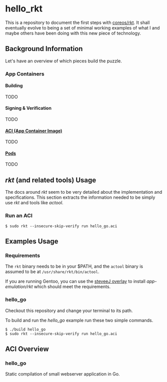 # hello\_rkt

This is a repository to document the first steps with
[coreos/rkt](https://github.com/coreos/rkt). It shall eventually evolve to being
a set of minimal working examples of what I and maybe others have been doing
with this new piece of technology.

## Background Information
Let's have an overview of which pieces build the puzzle.

### App Containers

#### Building
TODO

#### Signing & Verification
TODO

#### [ACI (App Container Image)](https://github.com/appc/spec/blob/master/SPEC.md#app-container-specification)
TODO

#### [Pods](https://github.com/appc/spec/blob/master/SPEC.md#pod-manifest-schema)
TODO

## *rkt* (and related tools) Usage
The docs around *rkt* seem to be very detailed about the implementation and
specifications. This section extracts the information needed to be simply use
*rkt* and tools like *actool*.

### Run an ACI

```
$ sudo rkt --insecure-skip-verify run hello_go.aci
```

## Examples Usage

### Requirements
The `rkt` binary needs to be in your $PATH, and the `actool` binary is assumed
to be at `/usr/share/rkt/bin/actool`.

If you are running Gentoo, you can use the [steveeJ
overlay](https://github.com/steveeJ/personal-portage-overlay) to install
*app-emulation/rkt* which should meet the requirements.

### hello\_go
Checkout this repository and change your terminal to its path.

To build and run the *hello\_go* example run these two simple commands.
```
$ ./build hello_go
$ sudo rkt --insecure-skip-verify run hello_go.aci
```

## ACI Overview

### hello\_go
Static compilation of small webserver application in Go.
